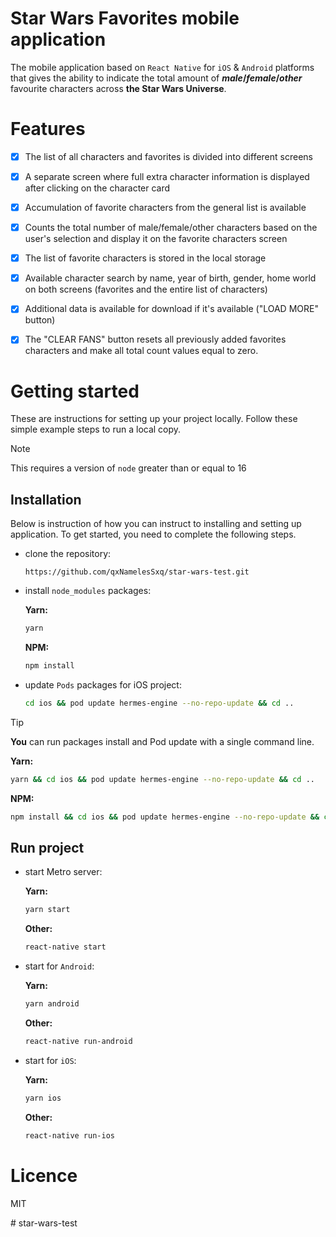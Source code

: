 # Star Wars Favorites mobile application

The mobile application based on `React Native` for `iOS` & `Android` platforms that gives the ability to indicate the total amount of **_male_/_female_/_other_** favourite characters across **the Star Wars Universe**.



# Features
- [x] The list of all characters and favorites is divided into different screens
- [x] A separate screen where full extra character information is displayed after clicking on the character card
- [x] Accumulation of favorite characters from the general list is available
- [x] Counts the total number of male/female/other characters based on the user's selection and display it on the favorite characters screen
- [x] The list of favorite characters is stored in the local storage
- [x] Available character search by name, year of birth, gender, home world on both screens (favorites and the entire list of characters)
- [x] Additional data is available for download if it's available ("LOAD MORE" button)
- [x] The "CLEAR FANS" button resets all previously added favorites characters and make all total count values ​​equal to zero.




# Getting started
These are instructions for setting up your project locally. Follow these simple example steps to run a local copy.
> [!Note]
> This requires a version of `node` greater than or equal to 16

## Installation
Below is instruction of how you can instruct to installing and setting up application. To get started, you need to complete the following steps.

* clone the repository:
   ```
  https://github.com/qxNamelesSxq/star-wars-test.git
   ```
   
* install `node_modules` packages:
  
	**Yarn:**
	```sh
	yarn 
	```
	**NPM:**
	```sh
	npm install
	```

* update `Pods` packages for iOS project:
	```sh
	cd ios && pod update hermes-engine --no-repo-update && cd ..
	```

> [!TIP]
> 
> **You** can run packages install and Pod update with a single command line.
> 
> **Yarn:**
> ```sh
> yarn && cd ios && pod update hermes-engine --no-repo-update && cd ..
> ```
> **NPM:**
> ```sh
> npm install && cd ios && pod update hermes-engine --no-repo-update && cd ..
> ```


## Run project

* start Metro server:

 	**Yarn:**
	```sh
	yarn start
	```
	**Other:**
	```sh
	react-native start
	```

* start for `Android`:

 	**Yarn:**
	```sh
	yarn android
	```
	**Other:**
	```sh
	react-native run-android
	```

* start for `iOS`:

	**Yarn:**
	``` sh
	yarn ios
	```
	**Other:**
	```sh
	react-native run-ios
	```



# Licence
MIT



#   s t a r - w a r s - t e s t 
 
 
